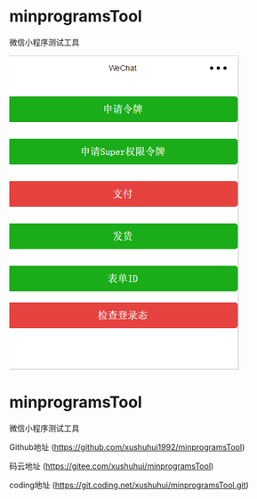minprogramsTool
===============

微信小程序测试工具


![image](./tools.png)

# minprogramsTool
微信小程序测试工具

Github地址 (https://github.com/xushuhui1992/minprogramsTool)

码云地址 (https://gitee.com/xushuhui/minprogramsTool)

coding地址 (https://git.coding.net/xushuhui/minprogramsTool.git)